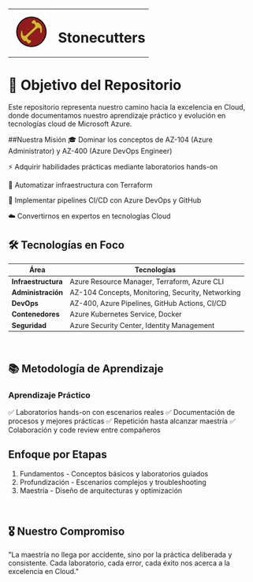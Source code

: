 <table>
  <tr >
    <td align="left">
      <img src="./Images/LogoMagios.jpg" alt="Logo" width="80">
    </td>
    <td>
      <h1>Stonecutters</h1>
    </td>
  </tr>
</table>

# 🎯 Objetivo del Repositorio

Este repositorio representa nuestro camino hacia la excelencia en Cloud, donde documentamos nuestro aprendizaje práctico y evolución en tecnologías cloud de Microsoft Azure.
<br>


##Nuestra Misión
🎓 Dominar los conceptos de AZ-104 (Azure Administrator) y AZ-400 (Azure DevOps Engineer)

⚡ Adquirir habilidades prácticas mediante laboratorios hands-on

🔧 Automatizar infraestructura con Terraform

🔄 Implementar pipelines CI/CD con Azure DevOps y GitHub

☁️ Convertirnos en expertos en tecnologías Cloud
<br>


## 🛠️ Tecnologías en Foco
| Área | Tecnologías |
|------|-------------|
| **Infraestructura** | Azure Resource Manager, Terraform, Azure CLI |
| **Administración** | AZ-104 Concepts, Monitoring, Security, Networking |
| **DevOps** | AZ-400, Azure Pipelines, GitHub Actions, CI/CD |
| **Contenedores** | Azure Kubernetes Service, Docker |
| **Seguridad** | Azure Security Center, Identity Management |
<br>


## 📚 Metodología de Aprendizaje
### Aprendizaje Práctico

✅ Laboratorios hands-on con escenarios reales
✅ Documentación de procesos y mejores prácticas
✅ Repetición hasta alcanzar maestría
✅ Colaboración y code review entre compañeros
<br>


## Enfoque por Etapas
1. Fundamentos - Conceptos básicos y laboratorios guiados
2. Profundización - Escenarios complejos y troubleshooting
3. Maestría - Diseño de arquitecturas y optimización
<br>


## 🎖️ Nuestro Compromiso
"La maestría no llega por accidente, sino por la práctica deliberada y consistente. Cada laboratorio, cada error, cada éxito nos acerca a la excelencia en Cloud."